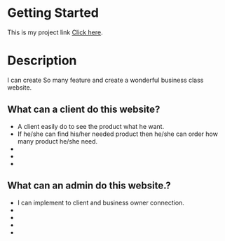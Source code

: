 # Getting Started

This is my project link [Click here](https://github.com/facebook/create-react-app).

# Description

I can create So many feature and create a wonderful business class website. 

## What can a client do this website?
* A client easily do to see the product what he want.
* If he/she can find his/her needed product then he/she can order how many product he/she need. 
* 
* 
* 



## What can an admin do this website.?
* I can implement to client and business owner connection.
* 
* 
* 
* 

